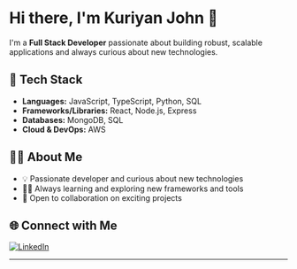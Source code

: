 # Hi there, I'm Kuriyan John 👋

I'm a **Full Stack Developer** passionate about building robust, scalable applications and always curious about new technologies.

## 🚀 Tech Stack
- **Languages:** JavaScript, TypeScript, Python, SQL
- **Frameworks/Libraries:** React, Node.js, Express
- **Databases:** MongoDB, SQL
- **Cloud & DevOps:** AWS

## 🧑‍💻 About Me
- 💡 Passionate developer and curious about new technologies
- 👨‍💻 Always learning and exploring new frameworks and tools
- 🤝 Open to collaboration on exciting projects

## 🌐 Connect with Me
[![LinkedIn](https://img.shields.io/badge/-Kuriyan%20John-blue?style=flat&logo=linkedin&logoColor=white)](https://www.linkedin.com/in/kuriyan-john-994956280)

---

<!--
Feel free to add your favorite projects or fun facts here! Just let me know if you want to update your README with more info.
-->
